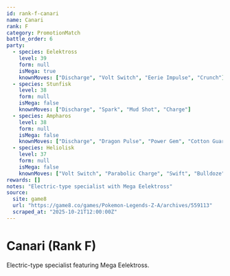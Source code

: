 ```yaml
---
id: rank-f-canari
name: Canari
rank: F
category: PromotionMatch
battle_order: 6
party:
  - species: Eelektross
    level: 39
    form: null
    isMega: true
    knownMoves: ["Discharge", "Volt Switch", "Eerie Impulse", "Crunch"]
  - species: Stunfisk
    level: 38
    form: null
    isMega: false
    knownMoves: ["Discharge", "Spark", "Mud Shot", "Charge"]
  - species: Ampharos
    level: 38
    form: null
    isMega: false
    knownMoves: ["Discharge", "Dragon Pulse", "Power Gem", "Cotton Guard"]
  - species: Heliolisk
    level: 37
    form: null
    isMega: false
    knownMoves: ["Volt Switch", "Parabolic Charge", "Swift", "Bulldoze"]
rewards: []
notes: "Electric-type specialist with Mega Eelektross"
source:
  site: game8
  url: "https://game8.co/games/Pokemon-Legends-Z-A/archives/559113"
  scraped_at: "2025-10-21T12:00:00Z"
---
```


# Canari (Rank F)

Electric-type specialist featuring Mega Eelektross.
